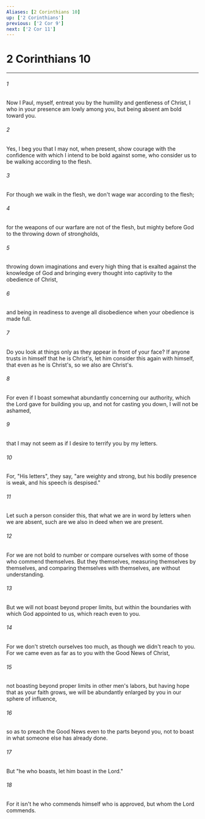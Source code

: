 ```yaml
---
Aliases: [2 Corinthians 10]
up: ['2 Corinthians']
previous: ['2 Cor 9']
next: ['2 Cor 11']
---
```

# 2 Corinthians 10
***





###### 1 

Now I Paul, myself, entreat you by the humility and gentleness of Christ, I who in your presence am lowly among you, but being absent am bold toward you. 



###### 2 

Yes, I beg you that I may not, when present, show courage with the confidence with which I intend to be bold against some, who consider us to be walking according to the flesh. 



###### 3 

For though we walk in the flesh, we don't wage war according to the flesh; 



###### 4 

for the weapons of our warfare are not of the flesh, but mighty before God to the throwing down of strongholds, 



###### 5 

throwing down imaginations and every high thing that is exalted against the knowledge of God and bringing every thought into captivity to the obedience of Christ, 



###### 6 

and being in readiness to avenge all disobedience when your obedience is made full. 



###### 7 

Do you look at things only as they appear in front of your face? If anyone trusts in himself that he is Christ's, let him consider this again with himself, that even as he is Christ's, so we also are Christ's. 



###### 8 

For even if I boast somewhat abundantly concerning our authority, which the Lord gave for building you up, and not for casting you down, I will not be ashamed, 



###### 9 

that I may not seem as if I desire to terrify you by my letters. 



###### 10 

For, "His letters", they say, "are weighty and strong, but his bodily presence is weak, and his speech is despised." 



###### 11 

Let such a person consider this, that what we are in word by letters when we are absent, such are we also in deed when we are present. 



###### 12 

For we are not bold to number or compare ourselves with some of those who commend themselves. But they themselves, measuring themselves by themselves, and comparing themselves with themselves, are without understanding. 



###### 13 

But we will not boast beyond proper limits, but within the boundaries with which God appointed to us, which reach even to you. 



###### 14 

For we don't stretch ourselves too much, as though we didn't reach to you. For we came even as far as to you with the Good News of Christ, 



###### 15 

not boasting beyond proper limits in other men's labors, but having hope that as your faith grows, we will be abundantly enlarged by you in our sphere of influence, 



###### 16 

so as to preach the Good News even to the parts beyond you, not to boast in what someone else has already done. 



###### 17 

But "he who boasts, let him boast in the Lord." 



###### 18 

For it isn't he who commends himself who is approved, but whom the Lord commends.
